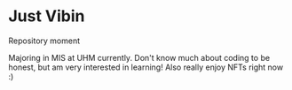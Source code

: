 # Just Vibin
Repository moment

Majoring in MIS at UHM currently. Don't know much about coding to be honest, but am very interested in learning!
Also really enjoy NFTs right now :)
